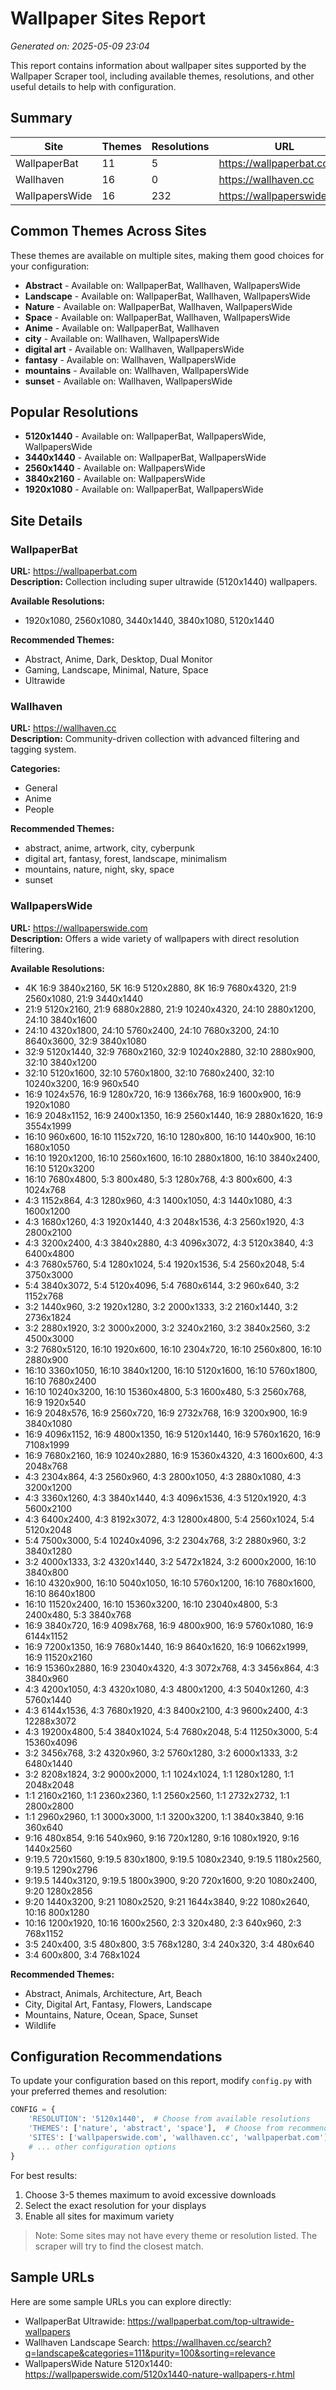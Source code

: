 # Wallpaper Sites Report
*Generated on: 2025-05-09 23:04*

This report contains information about wallpaper sites supported by the Wallpaper Scraper tool,
including available themes, resolutions, and other useful details to help with configuration.

## Summary

| Site | Themes | Resolutions | URL |
|------|--------|-------------|-----|
| WallpaperBat | 11 | 5 | https://wallpaperbat.com |
| Wallhaven | 16 | 0 | https://wallhaven.cc |
| WallpapersWide | 16 | 232 | https://wallpaperswide.com |

## Common Themes Across Sites

These themes are available on multiple sites, making them good choices for your configuration:

- **Abstract** - Available on: WallpaperBat, Wallhaven, WallpapersWide
- **Landscape** - Available on: WallpaperBat, Wallhaven, WallpapersWide
- **Nature** - Available on: WallpaperBat, Wallhaven, WallpapersWide
- **Space** - Available on: WallpaperBat, Wallhaven, WallpapersWide
- **Anime** - Available on: WallpaperBat, Wallhaven
- **city** - Available on: Wallhaven, WallpapersWide
- **digital art** - Available on: Wallhaven, WallpapersWide
- **fantasy** - Available on: Wallhaven, WallpapersWide
- **mountains** - Available on: Wallhaven, WallpapersWide
- **sunset** - Available on: Wallhaven, WallpapersWide


## Popular Resolutions

- **5120x1440** - Available on: WallpaperBat, WallpapersWide, WallpapersWide
- **3440x1440** - Available on: WallpaperBat, WallpapersWide
- **2560x1440** - Available on: WallpapersWide
- **3840x2160** - Available on: WallpapersWide
- **1920x1080** - Available on: WallpaperBat, WallpapersWide


## Site Details

### WallpaperBat

**URL:** https://wallpaperbat.com  
**Description:** Collection including super ultrawide (5120x1440) wallpapers.  

**Available Resolutions:**  
- 1920x1080, 2560x1080, 3440x1440, 3840x1080, 5120x1440  

**Recommended Themes:**  
- Abstract, Anime, Dark, Desktop, Dual Monitor  
- Gaming, Landscape, Minimal, Nature, Space  
- Ultrawide  


### Wallhaven

**URL:** https://wallhaven.cc  
**Description:** Community-driven collection with advanced filtering and tagging system.  

**Categories:**  
- General  
- Anime  
- People  

**Recommended Themes:**  
- abstract, anime, artwork, city, cyberpunk  
- digital art, fantasy, forest, landscape, minimalism  
- mountains, nature, night, sky, space  
- sunset  


### WallpapersWide

**URL:** https://wallpaperswide.com  
**Description:** Offers a wide variety of wallpapers with direct resolution filtering.  

**Available Resolutions:**  
- 4K 16:9 3840x2160, 5K 16:9 5120x2880, 8K 16:9 7680x4320, 21:9 2560x1080, 21:9 3440x1440  
- 21:9 5120x2160, 21:9 6880x2880, 21:9 10240x4320, 24:10 2880x1200, 24:10 3840x1600  
- 24:10 4320x1800, 24:10 5760x2400, 24:10 7680x3200, 24:10 8640x3600, 32:9 3840x1080  
- 32:9 5120x1440, 32:9 7680x2160, 32:9 10240x2880, 32:10 2880x900, 32:10 3840x1200  
- 32:10 5120x1600, 32:10 5760x1800, 32:10 7680x2400, 32:10 10240x3200, 16:9 960x540  
- 16:9 1024x576, 16:9 1280x720, 16:9 1366x768, 16:9 1600x900, 16:9 1920x1080  
- 16:9 2048x1152, 16:9 2400x1350, 16:9 2560x1440, 16:9 2880x1620, 16:9 3554x1999  
- 16:10 960x600, 16:10 1152x720, 16:10 1280x800, 16:10 1440x900, 16:10 1680x1050  
- 16:10 1920x1200, 16:10 2560x1600, 16:10 2880x1800, 16:10 3840x2400, 16:10 5120x3200  
- 16:10 7680x4800, 5:3 800x480, 5:3 1280x768, 4:3 800x600, 4:3 1024x768  
- 4:3 1152x864, 4:3 1280x960, 4:3 1400x1050, 4:3 1440x1080, 4:3 1600x1200  
- 4:3 1680x1260, 4:3 1920x1440, 4:3 2048x1536, 4:3 2560x1920, 4:3 2800x2100  
- 4:3 3200x2400, 4:3 3840x2880, 4:3 4096x3072, 4:3 5120x3840, 4:3 6400x4800  
- 4:3 7680x5760, 5:4 1280x1024, 5:4 1920x1536, 5:4 2560x2048, 5:4 3750x3000  
- 5:4 3840x3072, 5:4 5120x4096, 5:4 7680x6144, 3:2 960x640, 3:2 1152x768  
- 3:2 1440x960, 3:2 1920x1280, 3:2 2000x1333, 3:2 2160x1440, 3:2 2736x1824  
- 3:2 2880x1920, 3:2 3000x2000, 3:2 3240x2160, 3:2 3840x2560, 3:2 4500x3000  
- 3:2 7680x5120, 16:10 1920x600, 16:10 2304x720, 16:10 2560x800, 16:10 2880x900  
- 16:10 3360x1050, 16:10 3840x1200, 16:10 5120x1600, 16:10 5760x1800, 16:10 7680x2400  
- 16:10 10240x3200, 16:10 15360x4800, 5:3 1600x480, 5:3 2560x768, 16:9 1920x540  
- 16:9 2048x576, 16:9 2560x720, 16:9 2732x768, 16:9 3200x900, 16:9 3840x1080  
- 16:9 4096x1152, 16:9 4800x1350, 16:9 5120x1440, 16:9 5760x1620, 16:9 7108x1999  
- 16:9 7680x2160, 16:9 10240x2880, 16:9 15360x4320, 4:3 1600x600, 4:3 2048x768  
- 4:3 2304x864, 4:3 2560x960, 4:3 2800x1050, 4:3 2880x1080, 4:3 3200x1200  
- 4:3 3360x1260, 4:3 3840x1440, 4:3 4096x1536, 4:3 5120x1920, 4:3 5600x2100  
- 4:3 6400x2400, 4:3 8192x3072, 4:3 12800x4800, 5:4 2560x1024, 5:4 5120x2048  
- 5:4 7500x3000, 5:4 10240x4096, 3:2 2304x768, 3:2 2880x960, 3:2 3840x1280  
- 3:2 4000x1333, 3:2 4320x1440, 3:2 5472x1824, 3:2 6000x2000, 16:10 3840x800  
- 16:10 4320x900, 16:10 5040x1050, 16:10 5760x1200, 16:10 7680x1600, 16:10 8640x1800  
- 16:10 11520x2400, 16:10 15360x3200, 16:10 23040x4800, 5:3 2400x480, 5:3 3840x768  
- 16:9 3840x720, 16:9 4098x768, 16:9 4800x900, 16:9 5760x1080, 16:9 6144x1152  
- 16:9 7200x1350, 16:9 7680x1440, 16:9 8640x1620, 16:9 10662x1999, 16:9 11520x2160  
- 16:9 15360x2880, 16:9 23040x4320, 4:3 3072x768, 4:3 3456x864, 4:3 3840x960  
- 4:3 4200x1050, 4:3 4320x1080, 4:3 4800x1200, 4:3 5040x1260, 4:3 5760x1440  
- 4:3 6144x1536, 4:3 7680x1920, 4:3 8400x2100, 4:3 9600x2400, 4:3 12288x3072  
- 4:3 19200x4800, 5:4 3840x1024, 5:4 7680x2048, 5:4 11250x3000, 5:4 15360x4096  
- 3:2 3456x768, 3:2 4320x960, 3:2 5760x1280, 3:2 6000x1333, 3:2 6480x1440  
- 3:2 8208x1824, 3:2 9000x2000, 1:1 1024x1024, 1:1 1280x1280, 1:1 2048x2048  
- 1:1 2160x2160, 1:1 2360x2360, 1:1 2560x2560, 1:1 2732x2732, 1:1 2800x2800  
- 1:1 2960x2960, 1:1 3000x3000, 1:1 3200x3200, 1:1 3840x3840, 9:16 360x640  
- 9:16 480x854, 9:16 540x960, 9:16 720x1280, 9:16 1080x1920, 9:16 1440x2560  
- 9:19.5 720x1560, 9:19.5 830x1800, 9:19.5 1080x2340, 9:19.5 1180x2560, 9:19.5 1290x2796  
- 9:19.5 1440x3120, 9:19.5 1800x3900, 9:20 720x1600, 9:20 1080x2400, 9:20 1280x2856  
- 9:20 1440x3200, 9:21 1080x2520, 9:21 1644x3840, 9:22 1080x2640, 10:16 800x1280  
- 10:16 1200x1920, 10:16 1600x2560, 2:3 320x480, 2:3 640x960, 2:3 768x1152  
- 3:5 240x400, 3:5 480x800, 3:5 768x1280, 3:4 240x320, 3:4 480x640  
- 3:4 600x800, 3:4 768x1024  

**Recommended Themes:**  
- Abstract, Animals, Architecture, Art, Beach  
- City, Digital Art, Fantasy, Flowers, Landscape  
- Mountains, Nature, Ocean, Space, Sunset  
- Wildlife  


## Configuration Recommendations

To update your configuration based on this report, modify `config.py` with your preferred themes and resolution:

```python
CONFIG = {
    'RESOLUTION': '5120x1440',  # Choose from available resolutions
    'THEMES': ['nature', 'abstract', 'space'],  # Choose from recommended themes
    'SITES': ['wallpaperswide.com', 'wallhaven.cc', 'wallpaperbat.com'],
    # ... other configuration options
}
```

For best results:
1. Choose 3-5 themes maximum to avoid excessive downloads
2. Select the exact resolution for your displays
3. Enable all sites for maximum variety

> Note: Some sites may not have every theme or resolution listed. The scraper will try to find the closest match.

## Sample URLs

Here are some sample URLs you can explore directly:

- WallpaperBat Ultrawide: https://wallpaperbat.com/top-ultrawide-wallpapers
- Wallhaven Landscape Search: https://wallhaven.cc/search?q=landscape&categories=111&purity=100&sorting=relevance
- WallpapersWide Nature 5120x1440: https://wallpaperswide.com/5120x1440-nature-wallpapers-r.html
